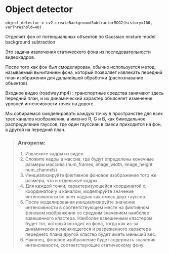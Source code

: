 # Object detector

```
object_detector = cv2.createBackgroundSubtractorMOG2(history=100, varThreshold=40)
```

Отделяет фон от потенциальных объектов по Gaussian mixture model background subtraction

Это задача извлечения статического фона из последовательности видеокадров.  

После того как фон был смоделирован, обычно используется метод, называемый вычитанием фона, который позволяет извлекать передний план изображения для дальнейшей обработки (распознавание объектов).  

Входное видео (roadway.mp4) : транспортные средства занимают здесь передний план, и их динамический характер объясняет изменение уровней интенсивности точек на дороге.  

Мы собираемся смоделировать каждую точку в пространстве для всех трех каналов изображения, а именно R, G и B, как бимодальное распределение гауссов, где один гауссиан в смеси приходится на фон, а другой на передний план.


> ### Алгоритм:
> 
> 1. Извлеките кадры из видео.
> 2. Сложите кадры в массив, где будут определены конечные размеры массива (num_frames, image_width, image_height num_channels)
> 3. Инициализируйте фиктивное фоновое изображение того же размера, что и отдельные кадры.
> 4. Для каждой точки, характеризующейся координатой x, координатой y и каналом, моделируйте значение интенсивности во всех кадрах как смесь двух гауссов.
> 5. После моделирования инициализируйте значение интенсивности в соответствующем месте на фиктивном фоновом изображении со средним значением наиболее взвешенного кластера. Наиболее взвешенным кластером будет тот, который исходит из фона, тогда как из-за динамически изменяющегося и разреженного характера переднего плана другой кластер будет иметь меньший вес.
> 6. Наконец, фоновое изображение будет содержать значения интенсивности, соответствующие статическому фону.